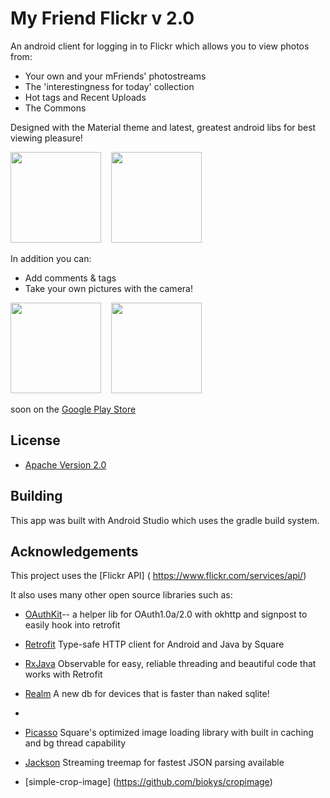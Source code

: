 # My Friend Flickr v 2.0

An android client for logging in to Flickr which allows you to view photos from:

* Your own and your mFriends' photostreams
* The 'interestingness for today' collection
* Hot tags and Recent Uploads
* The Commons 

Designed with the Material theme and latest, greatest android libs for best viewing pleasure!

<img src="http://i.imgur.com/.png" height="145"/>
&nbsp;&nbsp;
<img src="http://i.imgur.com/.png" height="145" />
&nbsp;&nbsp;

In addition you can:

* Add comments & tags
* Take your own pictures with the camera! 

<img src="http://i.imgur.com/.png" height="145" />
&nbsp;&nbsp;
<img src="http://i.imgur.com/.png" height="145" />




 soon on the [Google Play Store](https://play.google.com/store/apps/details?userId=com.anubis.flickr)




## License

* [Apache Version 2.0](http://www.apache.org/licenses/LICENSE-2.0.html)

## Building

This app was built with Android Studio which uses the gradle build system.  

## Acknowledgements

This project uses the [Flickr API] ( https://www.flickr.com/services/api/)

It also uses many other open source libraries such as:

 * [OAuthKit]()-- a helper lib for OAuth1.0a/2.0 with okhttp and signpost to easily hook into retrofit
 
 * [Retrofit]() Type-safe HTTP client for Android and Java by Square
 * [RxJava]() Observable for easy, reliable threading and beautiful code that works with Retrofit
 * [Realm]() A new db for devices that is faster than naked sqlite!
 * 
 * [Picasso]() Square's optimized image loading library with built in caching and bg thread capability
 * [Jackson]()  Streaming treemap for fastest JSON parsing available
 
 * [simple-crop-image] (https://github.com/biokys/cropimage)
 



